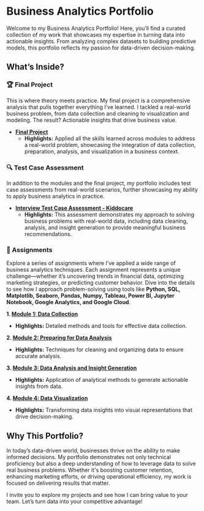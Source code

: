 # Business Analytics Portfolio

Welcome to my Business Analytics Portfolio! Here, you’ll find a curated collection of my work that showcases my expertise in turning data into actionable insights. From analyzing complex datasets to building predictive models, this portfolio reflects my passion for data-driven decision-making.

## What’s Inside?

### 🏆 Final Project
This is where theory meets practice. My final project is a comprehensive analysis that pulls together everything I’ve learned. I tackled a real-world business problem, from data collection and cleaning to visualization and modeling. The result? Actionable insights that drive business value.

- **[Final Project](./Final%20Project/)**  
  - **Highlights:** Applied all the skills learned across modules to address a real-world problem, showcasing the integration of data collection, preparation, analysis, and visualization in a business context.

### 🔍 Test Case Assessment
In addition to the modules and the final project, my portfolio includes test case assessments from real-world scenarios, further showcasing my ability to apply business analytics in practice.

- **[Interview Test Case Assessment - Kiddocare](./Real%20World%20Project/Interview%20Test%20Case%20Assessment/Kiddocare/)**  
  - **Highlights:** This assessment demonstrates my approach to solving business problems with real-world data, including data cleaning, analysis, and insight generation to provide meaningful business recommendations.

### 🚀 Assignments
Explore a series of assignments where I’ve applied a wide range of business analytics techniques. Each assignment represents a unique challenge—whether it’s uncovering trends in financial data, optimizing marketing strategies, or predicting customer behavior. Dive into the details to see how I approach problem-solving using tools like **Python, SQL, Matplotlib, Seaborn, Pandas, Numpy, Tableau, Power BI, Jupyter Notebook, Google Analytics, and Google Cloud**.

**1. [Module 1: Data Collection](./Module%201%20-%20Data%20Collection/)**  
  - **Highlights:** Detailed methods and tools for effective data collection.

**2. [Module 2: Preparing for Data Analysis](./Module%202%20-%20Preparing%20for%20Data%20Analysis/)**  
  - **Highlights:** Techniques for cleaning and organizing data to ensure accurate analysis.

**3. [Module 3: Data Analysis and Insight Generation](./Module%203%20-%20Data%20Analysis%2C%20Insight%20Generation/)**  
  - **Highlights:** Application of analytical methods to generate actionable insights from data.

**4. [Module 4: Data Visualization](./Module%204%20-%20Data%20Visualisation/)**  
  - **Highlights:** Transforming data insights into visual representations that drive decision-making.

## Why This Portfolio?
In today’s data-driven world, businesses thrive on the ability to make informed decisions. My portfolio demonstrates not only technical proficiency but also a deep understanding of how to leverage data to solve real business problems. Whether it's boosting customer retention, enhancing marketing efforts, or driving operational efficiency, my work is focused on delivering results that matter.

I invite you to explore my projects and see how I can bring value to your team. Let’s turn data into your competitive advantage!
